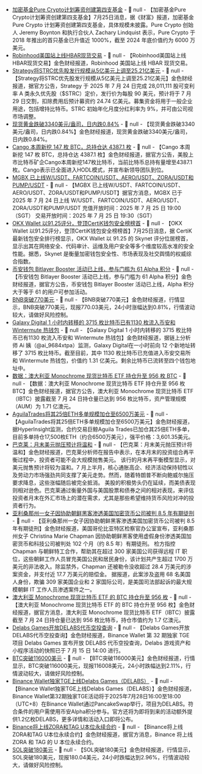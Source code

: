 - [加密基金Pure Crypto计划筹资创建第四支基金]() - 📰 null - 【加密基金Pure Crypto计划筹资创建第四支基金】7月25日消息，据《财富》报道，加密基金 Pure Crypto 计划筹资创建第四支基金，具体规模未披露。Pure Crypto 创始人 Jeremy Boynton 和执行合伙人 Zachary Lindquist 表示，Pure Crypto 于 2018 年推出的首只基金已升值近 1000%，截至 2024 年底价值约为 6000 万美元。
- [Robinhood美国站上线HBAR现货交易]() - 📰 null - 【Robinhood美国站上线HBAR现货交易】金色财经报道，Robinhood 美国站上线 HBAR 现货交易。
- [Strategy将STRC优先股发行规模从5亿美元上调至25.21亿美元](https://x.com/saylor/status/1948715806155522212) - 📰 null - 【Strategy将STRC优先股发行规模从5亿美元上调至25.21亿美元】金色财经报道，据官方公告，Strategy 于 2025 年 7 月 24 日完成 28,011,111 股可变利率 A 类永久优先股（$STRC）定价，发行价为每股 90 美元，预计将于 7 月 29 日交割，扣除费用后预计募资约 24.74 亿美元。募集资金将用于一般企业用途，包括增持比特币。STRC 初始年化月度分红利率为 9%，并可由公司视市场调整。
- [现货黄金跌破3340美元/盎司，日内跌0.84%]() - 📰 null - 【现货黄金跌破3340美元/盎司，日内跌0.84%】金色财经报道，现货黄金跌破3340美元/盎司，日内跌0.84%。
- [Cango 本周新挖 147 枚 BTC，总持仓达 4387.1 枚](https://x.com/Cango_Group/status/1948696602090373536) - 📰 null - 【Cango 本周新挖 147 枚 BTC，总持仓达 4387.1 枚】金色财经报道，据官方公告，美股上市比特币矿企Cango本周新挖147枚比特币，当前比特币总持有量增至4387.1枚。Cango表示已全面进入HODL模式，并宣布新领导团队到位。
- [MGBX 已上线W/USDT、FARTCOIN/USDT、AERO/USDT、ZORA/USDT和PUMP/USDT](https://support.mgbx.com/hc/zh-cn/articles/13333475470351) - 📰 null - 【MGBX 已上线W/USDT、FARTCOIN/USDT、AERO/USDT、ZORA/USDT和PUMP/USDT】据官方消息，MGBX 已于 2025 年 7 月 24 日上线 W/USDT、FARTCOIN/USDT、AERO/USDT、ZORA/USDT和PUMP/USDT 
充值开放时间：2025 年 7 月 25 日 19:00（SGT） 
交易开放时间：2025 年 7 月 25 日 19:30（SGT）
- [OKX Wallet 以91.25评分，登顶CertiK钱包安全榜榜首](https://skynet.certik.com/leaderboards/wallet) - 📰 null - 【OKX Wallet 以91.25评分，登顶CertiK钱包安全榜榜首】7月25日消息，据 CertiK 最新钱包安全排行榜显示，OKX Wallet 以 91.25 的 Skynet 评分位居榜首，显示出其在网络安全、代码审计、运维及用户安全等多个维度较高水准的安全性能。据悉，Skynet 是衡量加密钱包安全性、市场表现及社交舆情的权威综合指数。
- [币安钱包 Bitlayer Booster 活动已上线，参与门槛为 61 Alpha 积分](https://x.com/binancezh/status/1948702058120708158) - 📰 null - 【币安钱包 Bitlayer Booster 活动已上线，参与门槛为 61 Alpha 积分】金色财经报道，据官方公告，币安钱包 Bitlayer Booster 活动已上线，Alpha 积分大于等于 61 的用户可参加活动。
- [BNB突破770美元]() - 📰 null - 【BNB突破770美元】金色财经报道，行情显示，BNB突破770美元，现报770.03美元，24小时涨幅达到0.81%，行情波动较大，请做好风险控制。
- [Galaxy Digital 1 小时内转移的 3715 枚比特币已有1130 枚流入币安和 Wintermute 热钱包](https://x.com/ai_9684xtpa/status/1948697191532691580) - 📰 null - 【Galaxy Digital 1 小时内转移的 3715 枚比特币已有1130 枚流入币安和 Wintermute 热钱包】金色财经报道，据链上分析师 Ai 姨（@ai_9684xtpa）监测，Galaxy Digital在一小时前向 12 个新地址转移了 3715 枚比特币。截至目前，其中 1130 枚比特币已充值进入币安交易所和 Wintermute 热钱包，价值约 1.31 亿美元。剩余比特币已流转至四个钱包地址中。
- [数据：澳大利亚 Monochrome 现货比特币 ETF 持仓升至 956 枚 BTC]() - 📰 null - 【数据：澳大利亚 Monochrome 现货比特币 ETF 持仓升至 956 枚 BTC】金色财经报道，据官方公告，澳大利亚 Monochrome 现货比特币 ETF（IBTC）披露截至 7 月 24 日持仓量已达到 956 枚比特币，资产管理规模（AUM）为 1.71 亿澳元。
- [AguilaTrades将其25倍ETH多单规模加仓至6500万美元]() - 📰 null - 【AguilaTrades将其25倍ETH多单规模加仓至6500万美元】金色财经报道，据HyperInsight监测，合约交易巨鲸Aguila Trades已加仓其25倍ETH多单，目前多单持仓17,500枚ETH（约合6500万美元），强平价格：3,601.35美元。
- [巴克莱：月末美元抛压预计将温和]() - 📰 null - 【巴克莱：月末美元抛压预计将温和】金色财经报道，巴克莱分析师在报告中表示，在本月末的投资组合再平衡过程中，投资者可能不会大规模抛售美元。 
该行的月末再平衡模型显示，对美元抛售预计将较为温和。7 月上半月，核心通胀高企、经济活动保持韧性以及劳动力市场强劲共同支撑了美元走势。然而，随着特朗普不断向鲍威尔施压要求降息，这些涨幅随后被完全抵消。 
美股的积极势头仍在延续，而美债表现则相对逊色。巴克莱通过衡量外国与美国股票和债券之间的相对表现，来评估投资者月末在外汇市场上的潜在需求，尤其是那些希望维持货币风险对冲的投资者行为。
- [亚利桑那州一女子因协助朝鲜黑客渗透美国加密货币公司被判 8.5 年有期徒刑](https://cointelegraph.com/news/arizona-woman-north-korea-crypto-scheme) - 📰 null - 【亚利桑那州一女子因协助朝鲜黑客渗透美国加密货币公司被判 8.5 年有期徒刑】金色财经报道，美国哥伦比亚特区检察官办公室宣布，亚利桑那州女子 Christina Marie Chapman 因协助朝鲜黑客使用虚假身份渗透美国加密货币和科技公司被判处 102 个月（约 8.5 年）有期徒刑。 
检方指控 Chapman 与朝鲜特工合作，帮助其在超过 300 家美国公司获得远程 IT 职位，这些朝鲜工作人员冒充美国公民和居民身份，该计划共产生超过 1700 万美元的非法收入。除监禁外，Chapman 还被勒令没收超过 28.4 万美元的涉案资金，并支付近 17.7 万美元的赔偿金。 
据报道，此案涉及盗用 68 名美国人身份，欺骗 309 家美国企业和 2 家国际公司，是美国司法部起诉的最大规模朝鲜 IT 工作人员渗透案件之一。
- [澳大利亚 Monochrome 现货比特币 ETF 的 BTC 持仓升至 956 枚](https://x.com/MonochromeAsset/status/1948686413312262305) - 📰 null - 【澳大利亚 Monochrome 现货比特币 ETF 的 BTC 持仓升至 956 枚】金色财经报道，据官方消息，澳大利亚 Monochrome 现货比特币 ETF（IBTC）披露截至 7 月 24 日持仓量已达到 956 枚比特币，持仓市值约为 1.7 亿澳元。
- [Delabs Games开放DELABS代币空投查询](https://x.com/delabsOfficial/status/1948682498898362853) - 📰 null - 【Delabs Games开放DELABS代币空投查询】金色财经报道，Binance Wallet 第 32 期独家 TGE 项目 Delabs Games 宣布开放 DELABS 代币空投查询，Delabs 游戏资产和小程序活动的快照已于 7 月 15 日 14:00 进行。
- [BTC突破116000美元]() - 📰 null - 【BTC突破116000美元】金色财经报道，行情显示，BTC突破116000美元，现报116008美元，24小时跌幅达到2.11%，行情波动较大，请做好风险控制。
- [Binance Wallet独家TGE上线Delabs Games（DELABS）](https://x.com/BinanceWallet/status/1948681506530230319) - 📰 null - 【Binance Wallet独家TGE上线Delabs Games（DELABS）】金色财经报道，Binance Wallet第32期独家TGE活动将于2025年7月28日16:00至18:00（UTC+8）在Binance Wallet通过PancakeSwap举行，项目为DELABS。符合条件的用户需使用币安Alpha积分参与。官方还将为即将到来的活动额外提供1.2亿枚DELABS，更多详情和活动入口即将公布。
- [Binance将上线ZORA和TAG U本位永续合约]() - 📰 null - 【Binance将上线ZORA和TAG U本位永续合约】金色财经报道，据官方消息，Binance 将上线 ZORA 和 TAG 的 U 本位永续合约。
- [SOL突破180美元]() - 📰 null - 【SOL突破180美元】金色财经报道，行情显示，SOL突破180美元，现报180.04美元，24小时跌幅达到2.96%，行情波动较大，请做好风险控制。
